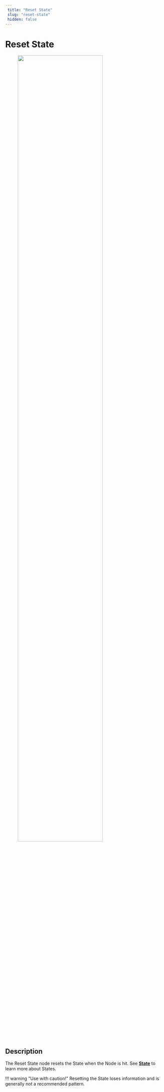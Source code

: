 ```yaml
---
 title: "Reset State" 
 slug: "reset-state" 
 hidden: false 
---
```

# Reset State

<figure>
  <img class="image-center" src="{{config.site_url}}ai/flow-nodes/images/logic/reset-state.png" width="80%" />
</figure>

## Description
<div class="divider"></div>

The Reset State node resets the State when the Node is hit. See [**State**]({{config.site_url}}ai/tools/interaction-panel/state/) to learn more about States.

!!! warning "Use with caution!"
    Resetting the State loses information and is generally not a recommended pattern.
